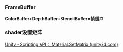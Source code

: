 ### FrameBuffer

**ColorBuffer+DepthBuffer+StencilBuffer=帧缓冲**

### shader设置矩阵

[Unity - Scripting API： Material.SetMatrix (unity3d.com)](https://docs.unity3d.com/ScriptReference/Material.SetMatrix.html)

